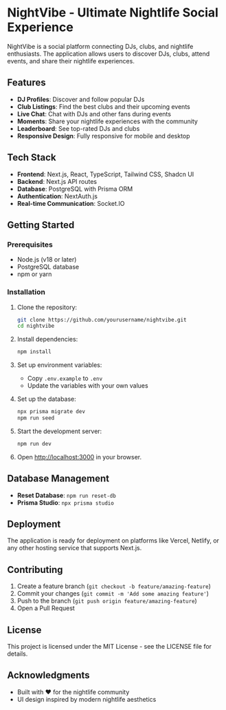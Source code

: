 # NightVibe - Ultimate Nightlife Social Experience

NightVibe is a social platform connecting DJs, clubs, and nightlife enthusiasts. The application allows users to discover DJs, clubs, attend events, and share their nightlife experiences.

## Features

- **DJ Profiles**: Discover and follow popular DJs
- **Club Listings**: Find the best clubs and their upcoming events
- **Live Chat**: Chat with DJs and other fans during events
- **Moments**: Share your nightlife experiences with the community
- **Leaderboard**: See top-rated DJs and clubs
- **Responsive Design**: Fully responsive for mobile and desktop

## Tech Stack

- **Frontend**: Next.js, React, TypeScript, Tailwind CSS, Shadcn UI
- **Backend**: Next.js API routes
- **Database**: PostgreSQL with Prisma ORM
- **Authentication**: NextAuth.js
- **Real-time Communication**: Socket.IO

## Getting Started

### Prerequisites

- Node.js (v18 or later)
- PostgreSQL database
- npm or yarn

### Installation

1. Clone the repository:
   ```bash
   git clone https://github.com/yourusername/nightvibe.git
   cd nightvibe
   ```

2. Install dependencies:
   ```bash
   npm install
   ```

3. Set up environment variables:
   - Copy `.env.example` to `.env`
   - Update the variables with your own values

4. Set up the database:
   ```bash
   npx prisma migrate dev
   npm run seed
   ```

5. Start the development server:
   ```bash
   npm run dev
   ```

6. Open [http://localhost:3000](http://localhost:3000) in your browser.

## Database Management

- **Reset Database**: `npm run reset-db`
- **Prisma Studio**: `npx prisma studio`

## Deployment

The application is ready for deployment on platforms like Vercel, Netlify, or any other hosting service that supports Next.js.

## Contributing

1. Create a feature branch (`git checkout -b feature/amazing-feature`)
2. Commit your changes (`git commit -m 'Add some amazing feature'`)
3. Push to the branch (`git push origin feature/amazing-feature`)
4. Open a Pull Request

## License

This project is licensed under the MIT License - see the LICENSE file for details.

## Acknowledgments

- Built with ❤️ for the nightlife community
- UI design inspired by modern nightlife aesthetics

